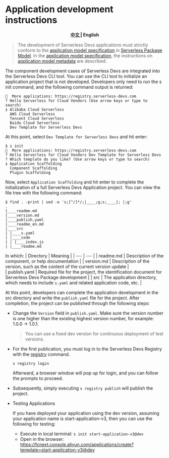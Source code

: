 # Application development instructions

<p align="center"><b> <a href="./readme.md"> 中文 </a> | English </b></p>

> The development of Serverless Devs applications must strictly conform to the [application model specification](../../spec/en/0.0.2/serverless_package_model/3.package_model.md#Application-model-specification) in [Serverless Package Model](../../spec/en/0.0.2/serverless_package_model/readme.md). In the [application model specification](../../spec/en/0.0.2/serverless_package_model/3.package_model.md#Application-model-specification), the instructions on [application model metadata](../../spec/en/0.0.2/serverless_package_model/3.package_model.md#Application-model-metadata) are described.

The component development cases of Serverless Devs are integrated into the Serverless Devs CLI tool. You can use the CLI tool to initialize an application project that is not developed. Developers only need to run the s init command, and the following command output is returned:

```shell script
🚀  More applications: https://registry.serverless-devs.com
? Hello Serverless for Cloud Vendors (Use arrow keys or type to search)
❯ Alibaba Cloud Serverless
  AWS Cloud Serverless
  Tencent Cloud Serverless
  Baidu Cloud Serverless
  Dev Template for Serverless Devs
```

At this point, select `Dev Template for Serverless Devs` and hit enter:

```shell script
$ s init
🚀  More applications: https://registry.serverless-devs.com
? Hello Serverless for Cloud Vendors Dev Template for Serverless Devs
? Which template do you like? (Use arrow keys or type to search)
❯ Application Scaffolding
  Component Scaffolding
  Plugin Scaffolding
```

Now, select `Application Scaffolding` and hit enter to complete the initialization of a full Serverless Devs Application project. You can view the file tree with the following command:

```shell script
$ find . -print | sed -e 's;[^/]*/;|____;g;s;____|; |;g'
.
|____readme.md
|____version.md
|____publish.yaml
|____readme_en.md
|____src
| |____s.yaml
| |____code
| | |____index.js
| |____readme.md
```

In which:
| Directory | Meaning |
| --- | --- |
| readme.md | Description of the component, or help documentation |
| version.md | Description of the version, such as the content of the current version update |  
| publish.yaml | Required file for the project, the identification document for Serverless Devs Package development |
| src | The application directory, which needs to include `s.yaml` and related application code, etc. |

At this point, developers can complete the application development in the src directory and write the `publish.yaml` file for the project. After completion, the project can be published through the following steps:

- Change the `Version` field in `publish.yaml`. Make sure the version number is one higher than the existing highest version number, for example: 1.0.0 -> 1.0.1.

  > You can use a fixed dev version for continuous deployment of test versions.

- For the first publication, you must log in to the Serverless Devs Registry with the [registry](https://docs.serverless-devs.com/serverless-devs/command/registry) command.

  ```shell script
  s registry login
  ```

  Afterward, a browser window will pop up for login, and you can follow the prompts to proceed.

- Subsequently, simply executing `s registry publish` will publish the project.

- Testing Applications

  If you have deployed your application using the dev version, assuming your application name is start-application-v3, then you can use the following for testing:

  - Execute in local terminal: `s init start-application-v3@dev`
  - Open in the browser: https://fcnext.console.aliyun.com/applications/create?template=start-application-v3@dev
